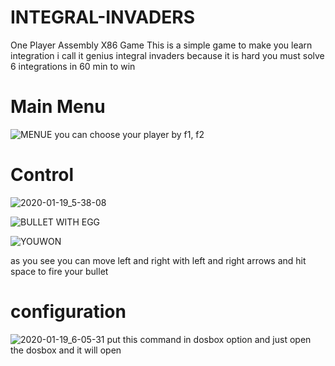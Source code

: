 # INTEGRAL-INVADERS
One Player Assembly X86 Game 
This is a simple game to make you learn integration i call it genius integral invaders
because it is hard you must solve 6 integrations in 60 min to win 

# Main Menu
![MENUE](https://user-images.githubusercontent.com/42709288/72674557-df039400-3a80-11ea-8cf5-9cf483ae68d0.png)
you can choose your player by f1, f2

# Control
![2020-01-19_5-38-08](https://user-images.githubusercontent.com/42709288/72674570-183c0400-3a81-11ea-8cf2-ca4d5a731402.png)

![BULLET WITH EGG](https://user-images.githubusercontent.com/42709288/72674682-1b83bf80-3a82-11ea-8d1d-02509cfdf571.png)

![YOUWON](https://user-images.githubusercontent.com/42709288/72674615-5e916300-3a81-11ea-88ff-34176bdce712.png)

as you see you can move left and right with left and right arrows and hit space to fire your bullet

# configuration 
![2020-01-19_6-05-31](https://user-images.githubusercontent.com/42709288/72674652-c34cbd80-3a81-11ea-8b3e-29b6d6cec5bd.png)
put this command in dosbox option and just open the dosbox and it will open
